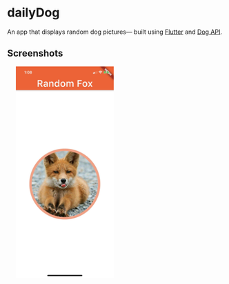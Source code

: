 # dailyDog

An app that displays random dog pictures&mdash; built using [Flutter](https://flutter.dev/) and [Dog API](https://dog.ceo/dog-api//).

## Screenshots

<img alt='app icon' src='imgs/view.jpg' width='45%' hspace='20'/>
